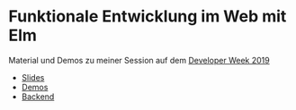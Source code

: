 # Funktionale Entwicklung im Web mit Elm

Material und Demos zu meiner Session auf dem [Developer Week 2019](https://www.developer-week.de/)

- [Slides](./Vortrag.pdf)
- [Demos](./Demos/)
- [Backend](./Demos/Backend/)